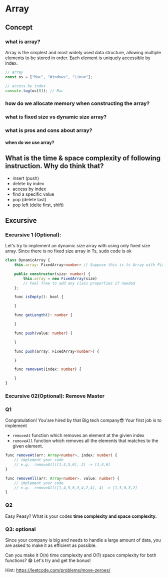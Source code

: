 # Array

## Concept

### what is array?

Array is the simplest and most widely used data structure, allowing multiple elements to be stored in order.
Each element is uniquely accessible by index.

```typescript
// array
const os = ["Mac", "Windows", "Linux"];

// access by index
console.log(os[0]); // Mac
```

### how do we allocate memory when constructing the array?

### what is fixed size vs dynamic size array?

### what is pros and cons about array?

#### when do we use array?

## What is the time & space complexity of following instruction. Why do think that?

- insert (push)
- delete by index
- access by index
- find a specific value
- pop (delete last)
- pop left (delte first, shift)

## Excursive

### Excursive 1 (Optional):

Let's try to implement an dynamic size array with using only fixed size array.
Since there is no fixed size array in Ts, sudo code is ok

```ts
class DynamicArray {
    this.array: FixedArray<number> // Suppose this is ts Array with Fixed size. You can use every ts Array features but the fixed size.

    public constructor(size: number) {
        this.array = new FixedArray(size)
        // Feel free to add any class properties if needed
    };

    func isEmpty(): bool {

    }

    func getLength(): number {

    }

    func push(value: number) {

    }

    func push(array: FixedArray<number>) {

    }

    func removeAt(index: number) {

    }
}
```

### Excursive 02(Optional): Remove Master

### Q1

Congratulation! You'are hired by that Big tech company😎
Your first job is to implement

- `removeAt` function which removes an element at the givien index
- `removeAll` function which removes all the elements that matches to the given element.

```ts
func removeAt(arr: Array<number>, index: number) {
    // implement your code
    // e.g.  removeAll([1,4,5,6], 2) -> [1,4,6]
}

func removeAll(arr: Array<number>, value: number) {
    // implement your code
    // e.g.  removeAll([1,4,5,6,3,4,2,4], 4) -> [1,5,6,3,2]
}

```

### Q2

Easy Peasy? What is your codes **time complexity and space complexity.**

### Q3: optional

Since your company is big and needs to handle a large amount of data,
you are asked to make it as efficient as possible.

Can you make it O(n) time complexity and O(1) space complexity for both functions? 😁
Let's try and get the bonus!

Hint:
https://leetcode.com/problems/move-zeroes/
